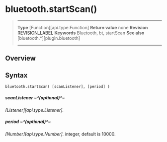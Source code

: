 # bluetooth.startScan()

> --------------------- ------------------------------------------------------------------------------------------
> __Type__              [Function][api.type.Function]
> __Return value__      none
> __Revision__          [REVISION_LABEL](REVISION_URL)
> __Keywords__          Bluetooth, bt, startScan
> __See also__          [bluetooth.*][plugin.bluetooth]
> --------------------- ------------------------------------------------------------------------------------------

## Overview

## Syntax

	bluetooth.startScan( [scanListener], [period] )

##### scanListener ~^(optional)^~
_[Listener][api.type.Listener]._

##### period ~^(optional)^~
_[Number][api.type.Number]._ integer, default is 10000.
